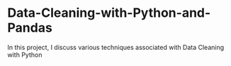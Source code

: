 # Data-Cleaning-with-Python-and-Pandas
In this project, I discuss various techniques associated with Data Cleaning with Python
